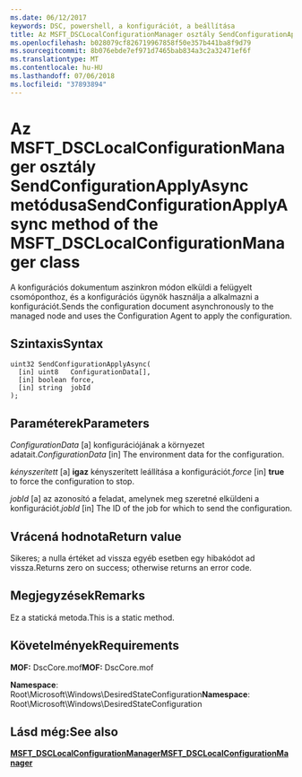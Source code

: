 ```yaml
---
ms.date: 06/12/2017
keywords: DSC, powershell, a konfigurációt, a beállítása
title: Az MSFT_DSCLocalConfigurationManager osztály SendConfigurationApplyAsync metódusa
ms.openlocfilehash: b028079cf826719967858f50e357b441ba8f9d79
ms.sourcegitcommit: 8b076ebde7ef971d7465bab834a3c2a32471ef6f
ms.translationtype: MT
ms.contentlocale: hu-HU
ms.lasthandoff: 07/06/2018
ms.locfileid: "37893894"
---
```

# <a name="sendconfigurationapplyasync-method-of-the-msftdsclocalconfigurationmanager-class"></a><span data-ttu-id="d835c-103">Az MSFT_DSCLocalConfigurationManager osztály SendConfigurationApplyAsync metódusa</span><span class="sxs-lookup"><span data-stu-id="d835c-103">SendConfigurationApplyAsync method of the MSFT_DSCLocalConfigurationManager class</span></span>

<span data-ttu-id="d835c-104">A konfigurációs dokumentum aszinkron módon elküldi a felügyelt csomóponthoz, és a konfigurációs ügynök használja a alkalmazni a konfigurációt.</span><span class="sxs-lookup"><span data-stu-id="d835c-104">Sends the configuration document asynchronously to the managed node and uses the Configuration Agent to apply the configuration.</span></span>

## <a name="syntax"></a><span data-ttu-id="d835c-105">Szintaxis</span><span class="sxs-lookup"><span data-stu-id="d835c-105">Syntax</span></span>

```mof
uint32 SendConfigurationApplyAsync(
  [in] uint8   ConfigurationData[],
  [in] boolean force,
  [in] string  jobId
);
```

## <a name="parameters"></a><span data-ttu-id="d835c-106">Paraméterek</span><span class="sxs-lookup"><span data-stu-id="d835c-106">Parameters</span></span>

<span data-ttu-id="d835c-107">*ConfigurationData* \[a\] konfigurációjának a környezet adatait.</span><span class="sxs-lookup"><span data-stu-id="d835c-107">*ConfigurationData* \[in\] The environment data for the configuration.</span></span>

<span data-ttu-id="d835c-108">*kényszerített* \[a\] **igaz** kényszerített leállítása a konfigurációt.</span><span class="sxs-lookup"><span data-stu-id="d835c-108">*force* \[in\] **true** to force the configuration to stop.</span></span>

<span data-ttu-id="d835c-109">*jobId* \[a\] az azonosító a feladat, amelynek meg szeretné elküldeni a konfigurációt.</span><span class="sxs-lookup"><span data-stu-id="d835c-109">*jobId* \[in\] The ID of the job for which to send the configuration.</span></span>

## <a name="return-value"></a><span data-ttu-id="d835c-110">Vrácená hodnota</span><span class="sxs-lookup"><span data-stu-id="d835c-110">Return value</span></span>

<span data-ttu-id="d835c-111">Sikeres; a nulla értéket ad vissza egyéb esetben egy hibakódot ad vissza.</span><span class="sxs-lookup"><span data-stu-id="d835c-111">Returns zero on success; otherwise returns an error code.</span></span>

## <a name="remarks"></a><span data-ttu-id="d835c-112">Megjegyzések</span><span class="sxs-lookup"><span data-stu-id="d835c-112">Remarks</span></span>

<span data-ttu-id="d835c-113">Ez a statická metoda.</span><span class="sxs-lookup"><span data-stu-id="d835c-113">This is a static method.</span></span>

## <a name="requirements"></a><span data-ttu-id="d835c-114">Követelmények</span><span class="sxs-lookup"><span data-stu-id="d835c-114">Requirements</span></span>

<span data-ttu-id="d835c-115">**MOF:** DscCore.mof</span><span class="sxs-lookup"><span data-stu-id="d835c-115">**MOF:** DscCore.mof</span></span>

<span data-ttu-id="d835c-116">**Namespace**: Root\Microsoft\Windows\DesiredStateConfiguration</span><span class="sxs-lookup"><span data-stu-id="d835c-116">**Namespace**: Root\Microsoft\Windows\DesiredStateConfiguration</span></span>

## <a name="see-also"></a><span data-ttu-id="d835c-117">Lásd még:</span><span class="sxs-lookup"><span data-stu-id="d835c-117">See also</span></span>

[<span data-ttu-id="d835c-118">**MSFT_DSCLocalConfigurationManager**</span><span class="sxs-lookup"><span data-stu-id="d835c-118">**MSFT_DSCLocalConfigurationManager**</span></span>](msft-dsclocalconfigurationmanager.md)